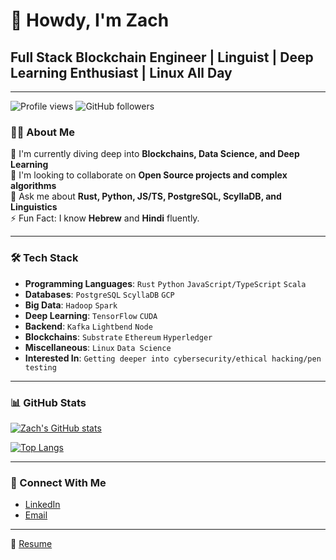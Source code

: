 # 👋 Howdy, I'm Zach

## Full Stack Blockchain Engineer | Linguist | Deep Learning Enthusiast | Linux All Day

---

![Profile views](https://gpvc.arturio.dev/znmead)  ![GitHub followers](https://img.shields.io/github/followers/znmead?label=Follow)

### 👨‍💻 About Me

🌱 I'm currently diving deep into **Blockchains, Data Science, and Deep Learning**  
👯 I'm looking to collaborate on **Open Source projects and complex algorithms**  
💬 Ask me about **Rust, Python, JS/TS, PostgreSQL, ScyllaDB, and Linguistics**  
⚡ Fun Fact: I know **Hebrew** and **Hindi** fluently.

---

### 🛠 Tech Stack

- **Programming Languages**: `Rust` `Python` `JavaScript/TypeScript` `Scala`  
- **Databases**: `PostgreSQL` `ScyllaDB` `GCP`  
- **Big Data**: `Hadoop` `Spark`  
- **Deep Learning**: `TensorFlow` `CUDA`  
- **Backend**: `Kafka` `Lightbend` `Node`
- **Blockchains**: `Substrate` `Ethereum` `Hyperledger`  
- **Miscellaneous**: `Linux` `Data Science`
- **Interested In**: `Getting deeper into cybersecurity/ethical hacking/pen testing`

---

### 📊 GitHub Stats

[![Zach's GitHub stats](https://github-readme-stats.vercel.app/api?username=znmead&show_icons=true&theme=shadow_green)](https://github.com/znmead/github-readme-stats)

[![Top Langs](https://github-readme-stats.vercel.app/api/top-langs/?username=znmead&langs_count=8&layout=compact&theme=tokyonight)](https://github.com/znmead/github-readme-stats)

---

### 🤝 Connect With Me

- [LinkedIn](https://www.linkedin.com/in/[znmead])
- [Email](mailto:[zachary.n.mead@gmail.com])

---

📝 [Resume](https://www.canva.com/design/DAEZJom3R1g/k3aNuk1RJW68N5Q-YIgWEw/view)

